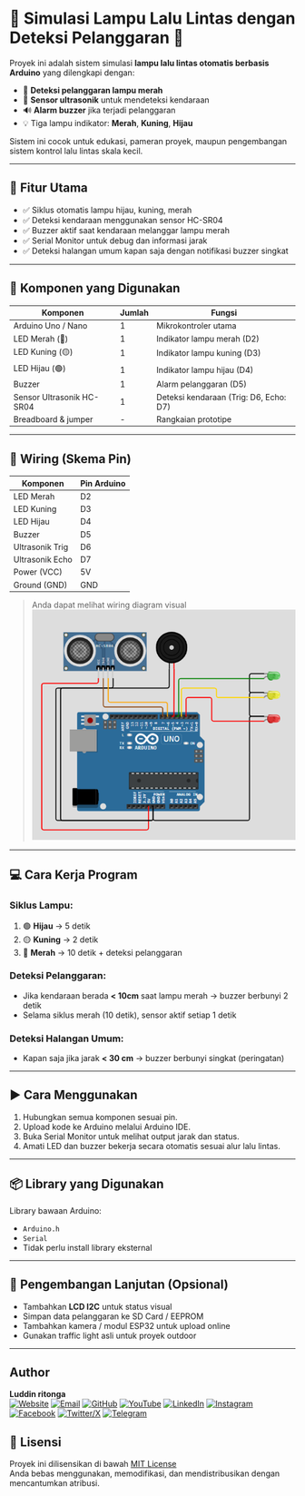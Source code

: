 # 🚦 Simulasi Lampu Lalu Lintas dengan Deteksi Pelanggaran 🚨

Proyek ini adalah sistem simulasi **lampu lalu lintas otomatis berbasis Arduino** yang dilengkapi dengan:

- 🚗 **Deteksi pelanggaran lampu merah**
- 📏 **Sensor ultrasonik** untuk mendeteksi kendaraan
- 🔊 **Alarm buzzer** jika terjadi pelanggaran
- 💡 Tiga lampu indikator: **Merah**, **Kuning**, **Hijau**

Sistem ini cocok untuk edukasi, pameran proyek, maupun pengembangan sistem kontrol lalu lintas skala kecil.

---

## 🎯 Fitur Utama

- ✅ Siklus otomatis lampu hijau, kuning, merah
- ✅ Deteksi kendaraan menggunakan sensor HC-SR04
- ✅ Buzzer aktif saat kendaraan melanggar lampu merah
- ✅ Serial Monitor untuk debug dan informasi jarak
- ✅ Deteksi halangan umum kapan saja dengan notifikasi buzzer singkat

---

## 🧰 Komponen yang Digunakan

| Komponen               | Jumlah | Fungsi                                   |
|------------------------|--------|------------------------------------------|
| Arduino Uno / Nano     | 1      | Mikrokontroler utama                     |
| LED Merah (🔴)          | 1      | Indikator lampu merah (D2)               |
| LED Kuning (🟡)         | 1      | Indikator lampu kuning (D3)              |
| LED Hijau (🟢)          | 1      | Indikator lampu hijau (D4)               |
| Buzzer                 | 1      | Alarm pelanggaran (D5)                   |
| Sensor Ultrasonik HC-SR04 | 1   | Deteksi kendaraan (Trig: D6, Echo: D7)   |
| Breadboard & jumper    | -      | Rangkaian prototipe                      |

---

## 🔌 Wiring (Skema Pin)

| Komponen       | Pin Arduino |
|----------------|-------------|
| LED Merah      | D2          |
| LED Kuning     | D3          |
| LED Hijau      | D4          |
| Buzzer         | D5          |
| Ultrasonik Trig| D6          |
| Ultrasonik Echo| D7          |
| Power (VCC)    | 5V          |
| Ground (GND)   | GND         |

> Anda dapat melihat wiring diagram visual
![skema lalu lintas buzzer](https://github.com/Luddinritonga/lalu-lintas-buzzer/blob/main/skema%20lalu%20lintas%20buzzer.png)

---

## 💻 Cara Kerja Program

### Siklus Lampu:
1. 🟢 **Hijau** → 5 detik
2. 🟡 **Kuning** → 2 detik
3. 🔴 **Merah** → 10 detik + deteksi pelanggaran

### Deteksi Pelanggaran:
- Jika kendaraan berada **< 10cm** saat lampu merah → buzzer berbunyi 2 detik
- Selama siklus merah (10 detik), sensor aktif setiap 1 detik

### Deteksi Halangan Umum:
- Kapan saja jika jarak **< 30 cm** → buzzer berbunyi singkat (peringatan)

---

## ▶️ Cara Menggunakan

1. Hubungkan semua komponen sesuai pin.
2. Upload kode ke Arduino melalui Arduino IDE.
3. Buka Serial Monitor untuk melihat output jarak dan status.
4. Amati LED dan buzzer bekerja secara otomatis sesuai alur lalu lintas.

---
## 📦 Library yang Digunakan

Library bawaan Arduino:
- `Arduino.h`
- `Serial`
- Tidak perlu install library eksternal

---
## 🧠 Pengembangan Lanjutan (Opsional)

- Tambahkan **LCD I2C** untuk status visual
- Simpan data pelanggaran ke SD Card / EEPROM
- Tambahkan kamera / modul ESP32 untuk upload online
- Gunakan traffic light asli untuk proyek outdoor

---
## Author<br>
**Luddin ritonga**  <br>
[![Website](https://img.shields.io/badge/Website-000000?style=for-the-badge&logo=about-dot-me&logoColor=white)](https://yourwebsite.com)
[![Email](https://img.shields.io/badge/Email-D14836?style=for-the-badge&logo=gmail&logoColor=white)](mailto:luddinritonga03email.com)
[![GitHub](https://img.shields.io/badge/GitHub-181717?style=for-the-badge&logo=github&logoColor=white)](https://github.com/luddinritonga)
[![YouTube](https://img.shields.io/badge/YouTube-FF0000?style=for-the-badge&logo=youtube&logoColor=white)](https://youtube.com/@nama_channel_anda)
[![LinkedIn](https://img.shields.io/badge/LinkedIn-0077B5?style=for-the-badge&logo=linkedin&logoColor=white)](https://linkedin.com/in/username)
[![Instagram](https://img.shields.io/badge/Instagram-E4405F?style=for-the-badge&logo=instagram&logoColor=white)](https://instagram.com/username)
[![Facebook](https://img.shields.io/badge/Facebook-1877F2?style=for-the-badge&logo=facebook&logoColor=white)](https://facebook.com/username)
[![Twitter/X](https://img.shields.io/badge/Twitter-000000?style=for-the-badge&logo=x&logoColor=white)](https://twitter.com/username)
[![Telegram](https://img.shields.io/badge/Telegram-0088cc?style=for-the-badge&logo=telegram&logoColor=white)](https://t.me/yourusername)


## 📄 Lisensi

Proyek ini dilisensikan di bawah [MIT License](LICENSE)  
Anda bebas menggunakan, memodifikasi, dan mendistribusikan dengan mencantumkan atribusi.


